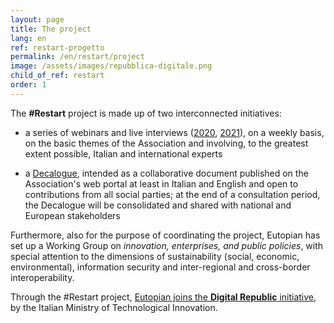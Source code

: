 ```yaml
---
layout: page
title: The project
lang: en
ref: restart-progetto
permalink: /en/restart/project
image: /assets/images/repubblica-digitale.png
child_of_ref: restart
order: 1
---
```


The **#Restart** project is made up of two interconnected initiatives:

* a series of webinars and live interviews ([2020](/en/restart/2020), [2021](/en/restart/2021)), on a weekly basis, on the basic themes of the Association and involving, to the greatest extent possible, Italian and international experts

* a [Decalogue](/en/restart/decalogue), intended as a collaborative document published on the Association's web portal at least in Italian and English and open to contributions from all social parties; at the end of a consultation period, the Decalogue will be consolidated and shared with national and European stakeholders

Furthermore, also for the purpose of coordinating the project, Eutopian has set up a Working Group on *innovation, enterprises, and public policies*, with special attention to the dimensions of sustainability (social, economic, environmental), information security and inter-regional and cross-border interoperability.

Through the #Restart project, [Eutopian joins the **Digital Republic** initiative](https://repubblicadigitale.innovazione.gov.it/iniziativa/restart/), by the Italian Ministry of Technological Innovation.
